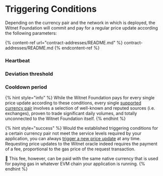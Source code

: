 # Triggering Conditions

Depending on the currency pair and the network in which is deployed, the Witnet Foundation will commit and pay for a regular price update according the following parameters:

{% content-ref url="contract-addresses/README.md" %} contract-addresses/README.md {% endcontent-ref %}

### Heartbeat

### Deviation threshold

### Cooldown period

{% hint style="info" %}
While the Witnet Foundation pays for every single price update according to these conditions, every single [supported currency pair](https://new-docs.witnet.io/DMN1zqRk2UYuGzmQGcMt/smart-contracts/witnet-data-feeds/price-feeds-registry#currency-pairs) involves a selection of well-known and reputed sources (i.e. exchanges), proven to trade significant daily volumes, and totally unconnected to the Witnet Foundation itself. 
{% endhint %}

{% hint style="success" %}
Would the established triggering conditions for a certain currency pair not meet the service levels required by your application, you can always [trigger a new price update](using-witnet-data-feeds.md#forcing-an-update-on-a-witnet-maintained-curreny-pair) at any time. Requesting price updates to the Witnet oracle indeed requires the payment of a fee, proportional to the gas price of the request transaction.

🎉 This fee, however, can be paid with the same native currency that is used for paying gas in whatever EVM chain your application is running. 
{% endhint %}
